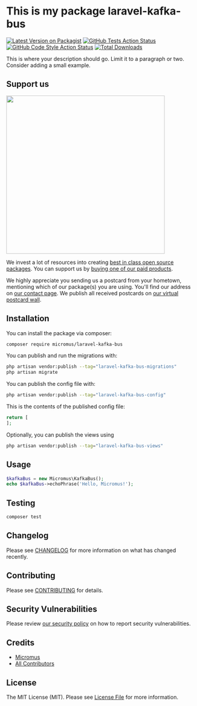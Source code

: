 # This is my package laravel-kafka-bus

[![Latest Version on Packagist](https://img.shields.io/packagist/v/micromus/laravel-kafka-bus.svg?style=flat-square)](https://packagist.org/packages/micromus/laravel-kafka-bus)
[![GitHub Tests Action Status](https://img.shields.io/github/actions/workflow/status/micromus/laravel-kafka-bus/run-tests.yml?branch=main&label=tests&style=flat-square)](https://github.com/micromus/laravel-kafka-bus/actions?query=workflow%3Arun-tests+branch%3Amain)
[![GitHub Code Style Action Status](https://img.shields.io/github/actions/workflow/status/micromus/laravel-kafka-bus/fix-php-code-style-issues.yml?branch=main&label=code%20style&style=flat-square)](https://github.com/micromus/laravel-kafka-bus/actions?query=workflow%3A"Fix+PHP+code+style+issues"+branch%3Amain)
[![Total Downloads](https://img.shields.io/packagist/dt/micromus/laravel-kafka-bus.svg?style=flat-square)](https://packagist.org/packages/micromus/laravel-kafka-bus)

This is where your description should go. Limit it to a paragraph or two. Consider adding a small example.

## Support us

[<img src="https://github-ads.s3.eu-central-1.amazonaws.com/laravel-kafka-bus.jpg?t=1" width="419px" />](https://spatie.be/github-ad-click/laravel-kafka-bus)

We invest a lot of resources into creating [best in class open source packages](https://spatie.be/open-source). You can support us by [buying one of our paid products](https://spatie.be/open-source/support-us).

We highly appreciate you sending us a postcard from your hometown, mentioning which of our package(s) you are using. You'll find our address on [our contact page](https://spatie.be/about-us). We publish all received postcards on [our virtual postcard wall](https://spatie.be/open-source/postcards).

## Installation

You can install the package via composer:

```bash
composer require micromus/laravel-kafka-bus
```

You can publish and run the migrations with:

```bash
php artisan vendor:publish --tag="laravel-kafka-bus-migrations"
php artisan migrate
```

You can publish the config file with:

```bash
php artisan vendor:publish --tag="laravel-kafka-bus-config"
```

This is the contents of the published config file:

```php
return [
];
```

Optionally, you can publish the views using

```bash
php artisan vendor:publish --tag="laravel-kafka-bus-views"
```

## Usage

```php
$kafkaBus = new Micromus\KafkaBus();
echo $kafkaBus->echoPhrase('Hello, Micromus!');
```

## Testing

```bash
composer test
```

## Changelog

Please see [CHANGELOG](CHANGELOG.md) for more information on what has changed recently.

## Contributing

Please see [CONTRIBUTING](CONTRIBUTING.md) for details.

## Security Vulnerabilities

Please review [our security policy](../../security/policy) on how to report security vulnerabilities.

## Credits

- [Micromus](https://github.com/kEERill)
- [All Contributors](../../contributors)

## License

The MIT License (MIT). Please see [License File](LICENSE.md) for more information.
